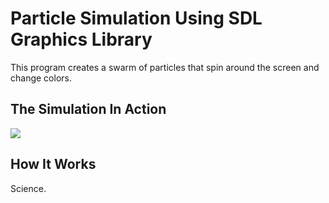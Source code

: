 
# Particle Simulation Using SDL Graphics Library

This program creates a swarm of particles that spin around the screen and change colors.

<h2>The Simulation In Action</h2>
<p align="left">
  <img src = "https://media.giphy.com/media/lXcBCKb8Bl6qQ/giphy.gif" />
</p>

<h2>How It Works</h2>
Science.
